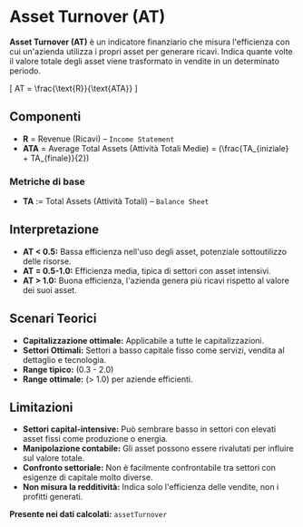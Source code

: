 # Asset Turnover (AT)

**Asset Turnover (AT)** è un indicatore finanziario che misura l'efficienza con cui un'azienda utilizza i propri asset per generare ricavi. Indica quante volte il valore totale degli asset viene trasformato in vendite in un determinato periodo.

\[
AT = \frac{\text{R}}{\text{ATA}}
\]

## Componenti

- **R** = Revenue (Ricavi) – `Income Statement`
- **ATA** = Average Total Assets (Attività Totali Medie) = \(\frac{TA_{iniziale} + TA_{finale}}{2}\)

### Metriche di base

- **TA** := Total Assets (Attività Totali) – `Balance Sheet`

## Interpretazione

- **AT < 0.5:** Bassa efficienza nell'uso degli asset, potenziale sottoutilizzo delle risorse.
- **AT = 0.5-1.0:** Efficienza media, tipica di settori con asset intensivi.
- **AT > 1.0:** Buona efficienza, l'azienda genera più ricavi rispetto al valore dei suoi asset.

## Scenari Teorici

- **Capitalizzazione ottimale:** Applicabile a tutte le capitalizzazioni.
- **Settori Ottimali:** Settori a basso capitale fisso come servizi, vendita al dettaglio e tecnologia.
- **Range tipico:** \(0.3 - 2.0\)
- **Range ottimale:** \(> 1.0\) per aziende efficienti.

## Limitazioni

- **Settori capital-intensive:** Può sembrare basso in settori con elevati asset fissi come produzione o energia.
- **Manipolazione contabile:** Gli asset possono essere rivalutati per influire sul valore totale.
- **Confronto settoriale:** Non è facilmente confrontabile tra settori con esigenze di capitale molto diverse.
- **Non misura la redditività:** Indica solo l'efficienza delle vendite, non i profitti generati.

**Presente nei dati calcolati:** `assetTurnover`
